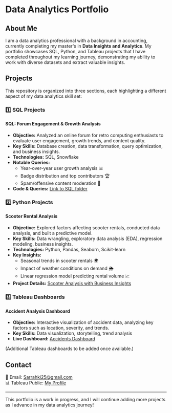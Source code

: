 # Data Analytics Portfolio

## About Me
I am a data analytics professional with a background in accounting, currently completing my master's in **Data Insights and Analytics**. My portfolio showcases SQL, Python, and Tableau projects that I have completed throughout my learning journey, demonstrating my ability to work with diverse datasets and extract valuable insights.

## Projects
This repository is organized into three sections, each highlighting a different aspect of my data analytics skill set:

### 1️⃣ SQL Projects
#### **SQL: Forum Engagement & Growth Analysis**
- **Objective:** Analyzed an online forum for retro computing enthusiasts to evaluate user engagement, growth trends, and content quality.
- **Key Skills:** Database creation, data transformation, query optimization, and business insights.
- **Technologies:** SQL, Snowflake
- **Notable Queries:**
  - Year-over-year user growth analysis 📊
  - Badge distribution and top contributors 🏆
  - Spam/offensive content moderation 🚨
- **Code & Queries:** [Link to SQL folder](https://app.snowflake.com/inrzfzi/ol57048/w4uBssuVeo4s/query)
  
### 2️⃣ Python Projects
#### **Scooter Rental Analysis**
- **Objective:** Explored factors affecting scooter rentals, conducted data analysis, and built a predictive model.
- **Key Skills:** Data wrangling, exploratory data analysis (EDA), regression modeling, business insights.
- **Technologies:** Python, Pandas, Seaborn, Scikit-learn
- **Key Insights:**
  - Seasonal trends in scooter rentals 🌍
  - Impact of weather conditions on demand 🌦️
  - Linear regression model predicting rental volume 📈
- **Project Details:** [Scooter Analysis with Business Insights](scooter-analysis-with-business-insights.md)

### 3️⃣ Tableau Dashboards
#### **Accident Analysis Dashboard**
- **Objective:** Interactive visualization of accident data, analyzing key factors such as location, severity, and trends.
- **Key Skills:** Data visualization, storytelling, trend analysis
- **Live Dashboard:** [Accidents Dashboard](https://public.tableau.com/app/profile/sarrah.ibrahem/viz/Accidents_17321187270060/Accidents)

(Additional Tableau dashboards to be added once available.)

## Contact
📧 Email: Sarrahki25@gmail.com  
📊 Tableau Public: [My Profile](https://public.tableau.com/app/profile/sarrah.ibrahem)

---
This portfolio is a work in progress, and I will continue adding more projects as I advance in my data analytics journey!

